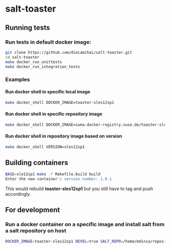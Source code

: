 # salt-toaster


## Running tests

### Run tests in default docker image:
```bash
git clone https://github.com/dincamihai/salt-toaster.git
cd salt-toaster
make docker_run_unittests
make docker_run_integration_tests
```

### Examples

#### Run docker shell in specific local image
```bash
make docker_shell DOCKER_IMAGE=toaster-sles12sp1
```

#### Run docker shell in specific repository image
```bash
make docker_shell DOCKER_IMAGE=suma-docker-registry.suse.de/toaster-sles12sp1
```

#### Run docker shell in repository image based on version
```bash
make docker_shell VERSION=sles12sp1
```


## Building containers

```bash
BASE=sle12sp1 make -f Makefile.build build
Enter the new container's version number: 1.0.1
```
This would rebuild **toaster-sles12sp1** but you still have to tag and push accordingly.


## For development


### Run a docker container on a specific image and install salt from a salt repository on host

```bash
DOCKER_IMAGE=toaster-sles12sp1 DEVEL=true SALT_REPO=/home/mdinca/repositories/salt/ make docker_shell
```
